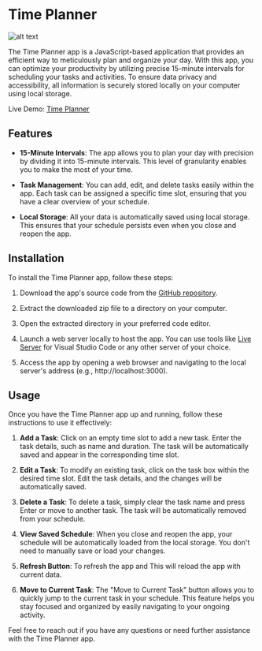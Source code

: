 # Time Planner

![alt text](https://nickerson.io/assets/maxresdefault-32055ff9.jpg)



The Time Planner app is a JavaScript-based application that provides an efficient way to meticulously plan and organize your day. With this app, you can optimize your productivity by utilizing precise 15-minute intervals for scheduling your tasks and activities. To ensure data privacy and accessibility, all information is securely stored locally on your computer using local storage.

Live Demo: [Time Planner](https://time-planner-2uql.onrender.com/login.html)


## Features

- **15-Minute Intervals**: The app allows you to plan your day with precision by dividing it into 15-minute intervals. This level of granularity enables you to make the most of your time.

- **Task Management**: You can add, edit, and delete tasks easily within the app. Each task can be assigned a specific time slot, ensuring that you have a clear overview of your schedule.

- **Local Storage**: All your data is automatically saved using local storage. This ensures that your schedule persists even when you close and reopen the app.

## Installation

To install the Time Planner app, follow these steps:

1. Download the app's source code from the [GitHub repository](https://github.com/darren-nickerson/Time-planner).

2. Extract the downloaded zip file to a directory on your computer.

3. Open the extracted directory in your preferred code editor.

4. Launch a web server locally to host the app. You can use tools like [Live Server](https://marketplace.visualstudio.com/items?itemName=ritwickdey.LiveServer) for Visual Studio Code or any other server of your choice.

5. Access the app by opening a web browser and navigating to the local server's address (e.g., http://localhost:3000).

## Usage

Once you have the Time Planner app up and running, follow these instructions to use it effectively:

1. **Add a Task**: Click on an empty time slot to add a new task. Enter the task details, such as name and duration. The task will be automatically saved and appear in the corresponding time slot.

2. **Edit a Task**: To modify an existing task, click on the task box within the desired time slot. Edit the task details, and the changes will be automatically saved.

3. **Delete a Task**: To delete a task, simply clear the task name and press Enter or move to another task. The task will be automatically removed from your schedule.

4. **View Saved Schedule**: When you close and reopen the app, your schedule will be automatically loaded from the local storage. You don't need to manually save or load your changes.

5. **Refresh Button**: To refresh the app and This will reload the app with current data.

6. **Move to Current Task**: The "Move to Current Task" button allows you to quickly jump to the current task in your schedule. This feature helps you stay focused and organized by easily navigating to your ongoing activity.

Feel free to reach out if you have any questions or need further assistance with the Time Planner app.


